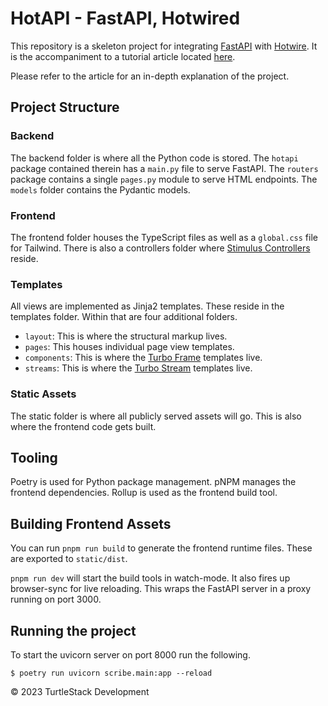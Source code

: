 # HotAPI - FastAPI, Hotwired

This repository is a skeleton project for integrating [FastAPI](https://fastapi.tiangolo.com/)
with [Hotwire](https://hotwired.dev/).
It is the accompaniment to a tutorial article located [here](https://www.turtlestack.dev/articles/hotwiring-fast-api).

Please refer to the article for an in-depth explanation of the project.

## Project Structure

### Backend

The backend folder is where all the Python code is stored.
The `hotapi`
package contained therein has a `main.py` file to serve FastAPI.
The `routers` package contains a single `pages.py` module to serve HTML endpoints.
The `models` folder contains the Pydantic models.

### Frontend

The frontend folder houses the TypeScript files
as well as a `global.css` file for Tailwind.
There is also a controllers folder where [Stimulus Controllers](https://stimulus.hotwired.dev/reference/controllers)
reside.

### Templates

All views are implemented as Jinja2 templates. These reside in the templates folder.
Within that are four additional folders.

- `layout`: This is where the structural markup lives.
- `pages`: This houses individual page view templates.
- `components`: This is where the [Turbo Frame](https://turbo.hotwired.dev/handbook/components) templates live.
- `streams`: This is where the [Turbo Stream](https://turbo.hotwired.dev/handbook/streams) templates live.

### Static Assets

The static folder is where all publicly served assets will go.
This is also where the frontend code gets built.

## Tooling

Poetry is used for Python package management.
pNPM manages the frontend dependencies.
Rollup is used as the frontend build tool.

## Building Frontend Assets

You can run `pnpm run build` to generate the frontend runtime files.
These are exported to `static/dist`.

`pnpm run dev` will start the build tools in watch-mode.
It also fires up browser-sync for live reloading.
This wraps the FastAPI server in a proxy running on port 3000.

## Running the project

To start the uvicorn server on port 8000 run the following.

```shell
$ poetry run uvicorn scribe.main:app --reload
```

© 2023 TurtleStack Development
